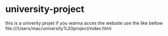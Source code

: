 # university-project
this is a univerity projet if you wanna acces the website use the like bellow
file:///Users/mac/university%20project/index.html
